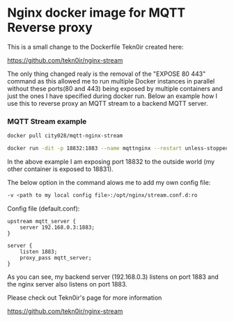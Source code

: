 
# Nginx docker image for MQTT Reverse proxy

This is a small change to the Dockerfile Tekn0ir created here:

https://github.com/tekn0ir/nginx-stream

The only thing changed realy is the removal of the "EXPOSE 80 443" command as this allowed me to run multiple Docker instances in parallel without these ports(80 and 443) being exposed by multiple containers and just the ones I have specified during docker run. Below an example how I use this to reverse proxy an MQTT stream to a backend MQTT server.

### MQTT Stream example

```bash
docker pull city028/mqtt-nginx-stream

docker run -dit -p 18832:1883 --name mqttnginx --restart unless-stopped -v /root/docker-nginx/conf/conf.d:/opt/nginx/stream.conf.d:ro -d city028/mqtt-nginx-stream
```
In the above example I am exposing port 18832 to the outside world (my other container is exposed to 18831).

The below option in the command alows me to add my own config file:
```bash
-v <path to my local config file>:/opt/nginx/stream.conf.d:ro
 ```   
Config file (default.conf):

	upstream mqtt_server {
		server 192.168.0.3:1883;
	}

	server {
		listen 1883;
		proxy_pass mqtt_server;
	}
    

As you can see, my backend server (192.168.0.3) listens on port 1883 and the nginx server also listens on port 1883.

Please check out Tekn0ir's page for more information

https://github.com/tekn0ir/nginx-stream
